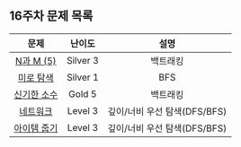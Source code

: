 ## 16주차 문제 목록

|                                       문제                                       | 난이도  |             설명             |
| :------------------------------------------------------------------------------: | :-----: | :--------------------------: |
|             [N과 M (5)](https://www.acmicpc.net/problem/15654)                   | Silver 3  |             백트래킹          |
|                  [미로 탐색](https://www.acmicpc.net/problem/2178)               | Silver 1  |             BFS             |
|                 [신기한 소수](https://www.acmicpc.net/problem/2023)               | Gold 5  |             백트래킹             |
| [네트워크](https://school.programmers.co.kr/learn/courses/30/lessons/43162)      | Level 3 |  깊이/너비 우선 탐색(DFS/BFS) |
|  [아이템 줍기](https://school.programmers.co.kr/learn/courses/30/lessons/87694)  | Level 3 | 깊이/너비 우선 탐색(DFS/BFS)  |
                                                                                
